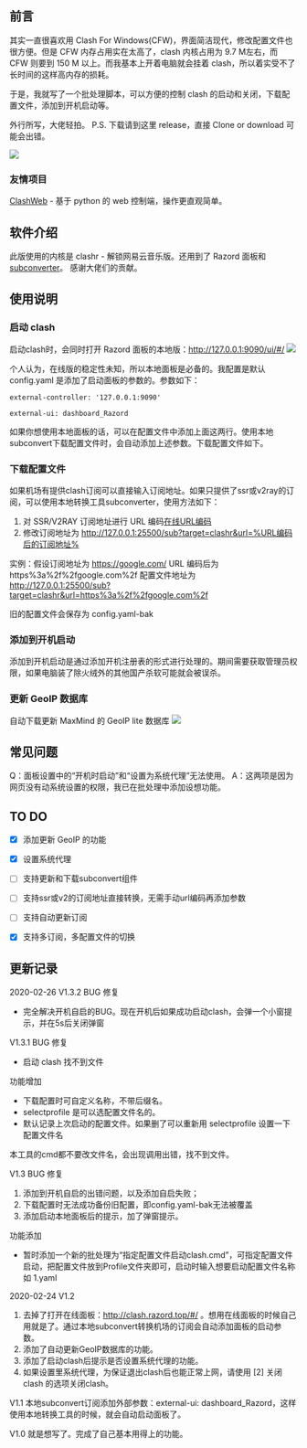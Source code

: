 ## 前言
其实一直很喜欢用 Clash For Windows(CFW)，界面简洁现代，修改配置文件也很方便。但是 CFW 内存占用实在太高了，clash 内核占用为 9.7 M左右，而 CFW 则要到 150 M 以上。而我基本上开着电脑就会挂着 clash，所以着实受不了长时间的这样高内存的损耗。

于是，我就写了一个批处理脚本，可以方便的控制 clash 的启动和关闭，下载配置文件，添加到开机启动等。

外行所写，大佬轻拍。
P.S. 下载请到这里 release，直接 Clone or download 可能会出错。

![](https://raw.githubusercontent.com/pcysanji/Clash-Web-Bat/master/screenshot/screenshot1.png)


### 友情项目
[ClashWeb](https://github.com/lzdnico/ClashWeb) - 基于 python 的 web 控制端，操作更直观简单。


## 软件介绍
此版使用的内核是 clashr - 解锁网易云音乐版。还用到了 Razord 面板和 [subconverter](https://github.com/tindy2013/subconverter/)。
感谢大佬们的贡献。

## 使用说明
### 启动 clash
启动clash时，会同时打开 Razord 面板的本地版：http://127.0.0.1:9090/ui/#/
![](https://raw.githubusercontent.com/pcysanji/Clash-Web-Bat/master/screenshot/screenshot2.gif)

个人认为，在线版的稳定性未知，所以本地面板是必备的。我配置是默认 config.yaml 是添加了启动面板的参数的。参数如下：


```
external-controller: '127.0.0.1:9090'

external-ui: dashboard_Razord
```


如果你想使用本地面板的话，可以在配置文件中添加上面这两行。使用本地subconvert下载配置文件时，会自动添加上述参数。下载配置文件如下。

### 下载配置文件
如果机场有提供clash订阅可以直接输入订阅地址。如果只提供了ssr或v2ray的订阅，可以使用本地转换工具subconverter，使用方法如下：

1. 对 SSR/V2RAY 订阅地址进行 URL 编码[在线URL编码](https://tool.chinaz.com/tools/urlencode.aspx)
2. 修改订阅地址为 http://127.0.0.1:25500/sub?target=clashr&url=%URL编码后的订阅地址%

实例：假设订阅地址为 https://google.com/
URL 编码后为 https%3a%2f%2fgoogle.com%2f
配置文件地址为 http://127.0.0.1:25500/sub?target=clashr&url=https%3a%2f%2fgoogle.com%2f

旧的配置文件会保存为 config.yaml-bak

### 添加到开机启动
添加到开机启动是通过添加开机注册表的形式进行处理的。期间需要获取管理员权限，如果电脑装了除火绒外的其他国产杀软可能就会被误杀。

### 更新 GeoIP 数据库
自动下载更新 MaxMind 的 GeoIP lite 数据库
![](https://raw.githubusercontent.com/pcysanji/Clash-Web-Bat/master/screenshot/screenshot3.gif)

## 常见问题
Q：面板设置中的“开机时启动”和“设置为系统代理”无法使用。
A：这两项是因为网页没有动系统设置的权限，我已在批处理中添加设想功能。

## TO DO
- [x] 添加更新 GeoIP 的功能
- [x] 设置系统代理
- [ ] 支持更新和下载subconvert组件
- [ ] 支持ssr或v2的订阅地址直接转换，无需手动url编码再添加参数
- [ ] 支持自动更新订阅
- [x] 支持多订阅，多配置文件的切换


## 更新记录
2020-02-26
V1.3.2
BUG 修复
 - 完全解决开机自启的BUG。现在开机后如果成功启动clash，会弹一个小窗提示，并在5s后关闭弹窗
 
V1.3.1
BUG 修复
 - 启动 clash 找不到文件
 
功能增加
 - 下载配置时可自定义名称，不带后缀名。
 - selectprofile 是可以选配置文件名的。
 - 默认记录上次启动的配置文件。如果删了可以重新用 selectprofile 设置一下配置文件名
 
 本工具的cmd都不要改文件名，会出现调用出错，找不到文件。

V1.3
BUG 修复
1. 添加到开机自启的出错问题，以及添加自启失败；
2. 下载配置时无法成功备份旧配置，即config.yaml-bak无法被覆盖
3. 添加启动本地面板后的提示，加了弹窗提示。

功能添加
- 暂时添加一个新的批处理为“指定配置文件启动clash.cmd”，可指定配置文件启动，把配置文件放到Profile文件夹即可，启动时输入想要启动配置文件名称 如 1.yaml

2020-02-24
V1.2
1. 去掉了打开在线面板：http://clash.razord.top/#/ 。想用在线面板的时候自己用就是了。通过本地subconvert转换机场的订阅会自动添加面板的启动参数。
2. 添加了自动更新GeoIP数据库的功能。
3. 添加了启动clash后提示是否设置系统代理的功能。
4. 如果设置里系统代理，为保证退出clash后也能正常上网，请使用 [2]   关闭 clash 的选项关闭clash。

V1.1
本地subconvert订阅添加外部参数：external-ui: dashboard_Razord，这样使用本地转换工具的时候，就会自动启动面板了。

V1.0
就是想写了。完成了自己基本用得上的功能。

